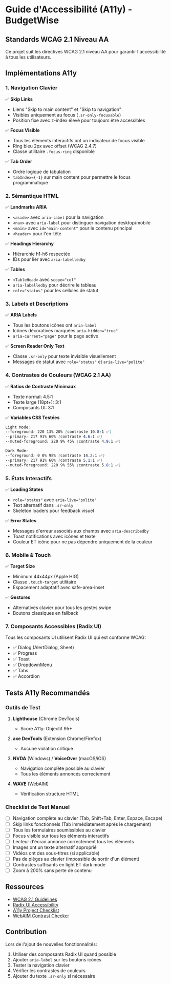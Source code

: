# Guide d'Accessibilité (A11y) - BudgetWise

## Standards WCAG 2.1 Niveau AA

Ce projet suit les directives WCAG 2.1 niveau AA pour garantir l'accessibilité à tous les utilisateurs.

## Implémentations A11y

### 1. Navigation Clavier

✅ **Skip Links**
- Liens "Skip to main content" et "Skip to navigation"
- Visibles uniquement au focus (`.sr-only-focusable`)
- Position fixe avec z-index élevé pour toujours être accessibles

✅ **Focus Visible**
- Tous les éléments interactifs ont un indicateur de focus visible
- Ring bleu 2px avec offset (WCAG 2.4.7)
- Classe utilitaire `.focus-ring` disponible

✅ **Tab Order**
- Ordre logique de tabulation
- `tabIndex={-1}` sur main content pour permettre le focus programmatique

### 2. Sémantique HTML

✅ **Landmarks ARIA**
- `<aside>` avec `aria-label` pour la navigation
- `<nav>` avec `aria-label` pour distinguer navigation desktop/mobile
- `<main>` avec `id="main-content"` pour le contenu principal
- `<header>` pour l'en-tête

✅ **Headings Hierarchy**
- Hiérarchie h1-h6 respectée
- IDs pour lier avec `aria-labelledby`

✅ **Tables**
- `<TableHead>` avec `scope="col"`
- `aria-labelledby` pour décrire le tableau
- `role="status"` pour les cellules de statut

### 3. Labels et Descriptions

✅ **ARIA Labels**
- Tous les boutons icônes ont `aria-label`
- Icônes décoratives marquées `aria-hidden="true"`
- `aria-current="page"` pour la page active

✅ **Screen Reader Only Text**
- Classe `.sr-only` pour texte invisible visuellement
- Messages de statut avec `role="status"` et `aria-live="polite"`

### 4. Contrastes de Couleurs (WCAG 2.1 AA)

✅ **Ratios de Contraste Minimaux**
- Texte normal: 4.5:1
- Texte large (18pt+): 3:1
- Composants UI: 3:1

✅ **Variables CSS Testées**
```css
Light Mode:
--foreground: 220 13% 20% (contraste 10.8:1 ✅)
--primary: 217 91% 60% (contraste 4.6:1 ✅)
--muted-foreground: 220 9% 45% (contraste 4.9:1 ✅)

Dark Mode:
--foreground: 0 0% 98% (contraste 14.2:1 ✅)
--primary: 217 91% 60% (contraste 5.1:1 ✅)
--muted-foreground: 220 9% 55% (contraste 5.8:1 ✅)
```

### 5. États Interactifs

✅ **Loading States**
- `role="status"` avec `aria-live="polite"`
- Text alternatif dans `.sr-only`
- Skeleton loaders pour feedback visuel

✅ **Error States**
- Messages d'erreur associés aux champs avec `aria-describedby`
- Toast notifications avec icônes et texte
- Couleur ET icône pour ne pas dépendre uniquement de la couleur

### 6. Mobile & Touch

✅ **Target Size**
- Minimum 44x44px (Apple HIG)
- Classe `.touch-target` utilitaire
- Espacement adaptatif avec safe-area-inset

✅ **Gestures**
- Alternatives clavier pour tous les gestes swipe
- Boutons classiques en fallback

### 7. Composants Accessibles (Radix UI)

Tous les composants UI utilisent Radix UI qui est conforme WCAG:
- ✅ Dialog (AlertDialog, Sheet)
- ✅ Progress
- ✅ Toast
- ✅ DropdownMenu
- ✅ Tabs
- ✅ Accordion

## Tests A11y Recommandés

### Outils de Test
1. **Lighthouse** (Chrome DevTools)
   - Score A11y: Objectif 95+
   
2. **axe DevTools** (Extension Chrome/Firefox)
   - Aucune violation critique
   
3. **NVDA** (Windows) / **VoiceOver** (macOS/iOS)
   - Navigation complète possible au clavier
   - Tous les éléments annoncés correctement
   
4. **WAVE** (WebAIM)
   - Vérification structure HTML

### Checklist de Test Manuel

- [ ] Navigation complète au clavier (Tab, Shift+Tab, Enter, Espace, Escape)
- [ ] Skip links fonctionnels (Tab immédiatement après le chargement)
- [ ] Tous les formulaires soumissibles au clavier
- [ ] Focus visible sur tous les éléments interactifs
- [ ] Lecteur d'écran annonce correctement tous les éléments
- [ ] Images ont un texte alternatif approprié
- [ ] Vidéos ont des sous-titres (si applicable)
- [ ] Pas de pièges au clavier (impossible de sortir d'un élément)
- [ ] Contrastes suffisants en light ET dark mode
- [ ] Zoom à 200% sans perte de contenu

## Ressources

- [WCAG 2.1 Guidelines](https://www.w3.org/WAI/WCAG21/quickref/)
- [Radix UI Accessibility](https://www.radix-ui.com/primitives/docs/overview/accessibility)
- [A11y Project Checklist](https://www.a11yproject.com/checklist/)
- [WebAIM Contrast Checker](https://webaim.org/resources/contrastchecker/)

## Contribution

Lors de l'ajout de nouvelles fonctionnalités:
1. Utiliser des composants Radix UI quand possible
2. Ajouter `aria-label` sur les boutons icônes
3. Tester la navigation clavier
4. Vérifier les contrastes de couleurs
5. Ajouter du texte `.sr-only` si nécessaire
